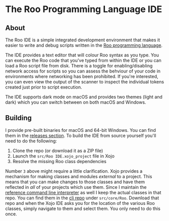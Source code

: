 # The Roo Programming Language IDE

## About

The Roo IDE is a simple integrated development environment that makes it easier to write and debug scripts written in the [Roo programming language][roolang].

The IDE provides a text editor that will colour Roo syntax as you type. You can execute the Roo code that you've typed from within the IDE or you can load a Roo script file from disk. There is a toggle for enabling/disabling network access for scripts so you can assess the behviour of your code in environments where networking has been prohibited. If you're interested, you can even view the output of the scanner to inspect the individual tokens created just prior to script execution.

The IDE supports dark mode on macOS and provides two themes (light and dark) which you can switch between on both macOS and Windows.

## Building

I provide pre-built binaries for macOS and 64-bit Windows. You can find them in the [releases section][ide releases]. To build the IDE from source yourself you'll need to do the following:

1. Clone the repo (or download it as a ZIP file)
2. Launch the `src/Roo IDE.xojo_project` file in Xojo
3. Resolve the missing Roo class dependencies

Number `3` above might require a little clarification. Xojo provides a mechanism for making classes and modules _external_ to a project. This means that you can make changes to those classes and have them reflected in _all_ of your projects which use them. Since I maintain the [reference command line interpreter][cli] as well I keep the actual classes in that repo. You can find them in the [cli repo][cli] under `src/core/Roo`. Download that repo and when the Xojo IDE asks you for the location of the various Roo classes, simply navigate to them and select them. You only need to do this once.

4. Comment out the contents of the `PublishMac` and `PublishWin` IDE scripts in the `Build Settings` section of Xojo's navigator. These are only there to help me when I build releases to publish on GitHub. They are not needed for you to build the app and will only generate an error for you.

## Extras

You'll notices that this repo contains some folders additional to the source code. These are detailed below:

### resources/

In this folder you'll find syntax definition XML files for the Roo programming language for Thomas Tempelmann's [CustomEditField][cef] class. This is what powers the IDE syntax colouring. They are automatically copied into the built app's `Resources` folder during building by Xojo's compiler.

### example scripts/

This folder contains some example scripts. 

[roolang]: https://garrypettet.com/roo
[ide releases]: https://github.com/gkjpettet/roo-ide/releases
[cli]: https://github.com/gkjpettet/roo
[cef]: https://github.com/tempelmann/custom-editfield
